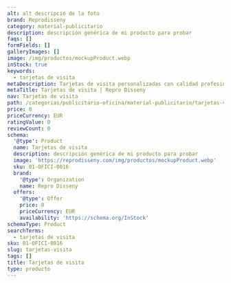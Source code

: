 ```yaml
---
alt: alt descripció de la foto
brand: Reprodisseny
category: material-publicitario
description: descripción genérica de mi producto para probar
faqs: []
formFields: []
galleryImages: []
image: /img/productos/mockupProduct.webp
inStock: true
keywords:
  - tarjetas de visita
metaDescription: Tarjetas de visita personalizadas con calidad profesional en Cataluña.
metaTitle: Tarjetas de visita | Repro Disseny
nav: Tarjetas de visita
path: /categorias/publicitario-oficina/material-publicitario/tarjetas-visita
price: 0
priceCurrency: EUR
ratingValue: 0
reviewCount: 0
schema:
  '@type': Product
  name: Tarjetas de visita
  description: descripción genérica de mi producto para probar
  image: 'https://reprodisseny.com/img/productos/mockupProduct.webp'
  sku: 01-OFICI-0016
  brand:
    '@type': Organization
    name: Repro Disseny
  offers:
    '@type': Offer
    price: 0
    priceCurrency: EUR
    availability: 'https://schema.org/InStock'
schemaType: Product
searchTerms:
  - tarjetas de visita
sku: 01-OFICI-0016
slug: tarjetas-visita
tags: []
title: Tarjetas de visita
type: producto
---
```


